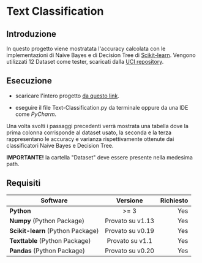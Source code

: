# Text Classification

## Introduzione 
In questo progetto viene mostratata l'accuracy calcolata con le implementazioni
 di Naive Bayes e di Decision Tree di [Scikit-learn](http://scikit-learn.org/stable/). Vengono utilizzati 12 
 Dataset come tester, scaricati dalla [UCI repository](https://archive.ics.uci.edu/ml/datasets.html).
 
## Esecuzione
- scaricare l'intero progetto [da questo link](https://github.com/AlessandroSoci/Naive-Bayes-vs-Decision-Tree/archive/master.zip).

- eseguire il file Text-Classification.py da terminale oppure da una IDE
come *PyCharm*.

Una volta svolti i passaggi precedenti verrà mostrata una tabella dove la prima colonna corrisponde al
dataset usato, la seconda e la terza rappresentano le accuracy e varianza rispettivamente 
ottenute dai classificatori Naive Bayes e Decision Tree.

**IMPORTANTE!** la cartella "Dataset" deve essere presente nella medesima path. 


## Requisiti
| Software                                                    | Versione       | Richiesto|
| ------------------------------------------------------------|:--------------:| --------:|
| **Python**                                                  |     >= 3     |    Yes   |
| **Numpy** (Python Package)                                  |Provato su v1.13|    Yes   |
| **Scikit-learn** (Python Package)                           |Provato su v0.19|    Yes   |
| **Texttable** (Python Package)                              |Provato su v1.1 |    Yes   |
| **Pandas** (Python Package)                                 |Provato su v0.20|    Yes   |